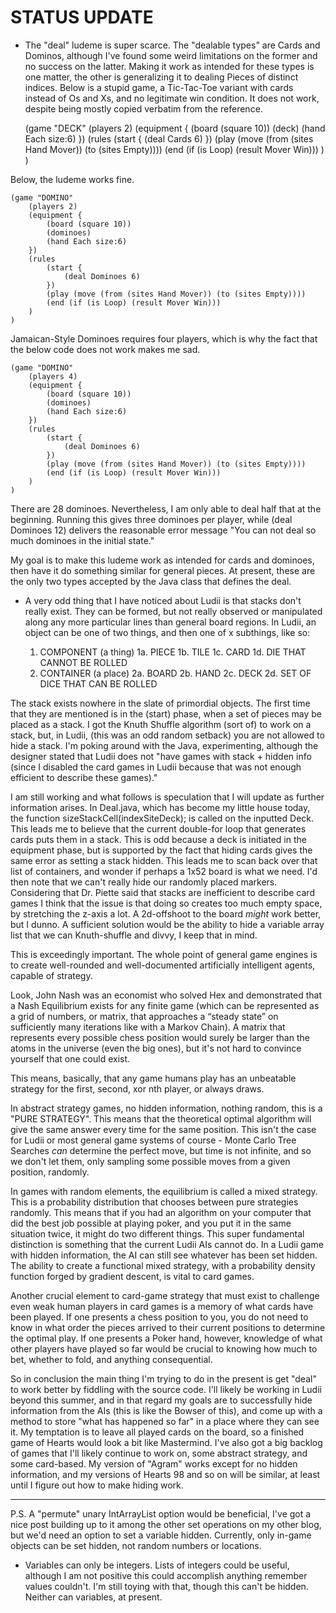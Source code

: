 # STATUS UPDATE

- The "deal" ludeme is super scarce. The "dealable types" are Cards and Dominos, although I've found 
some weird limitations on the former and no success on the latter. Making it work as intended for these
types is one matter, the other is generalizing it to dealing Pieces of distinct indices. Below is a stupid
game, a Tic-Tac-Toe variant with cards instead of Os and Xs, and no legitimate win condition. It does 
not work, despite being mostly copied verbatim from the reference.

 	 (game "DECK" 
		(players 2) 
		(equipment { 
			(board (square 10)) 
			(deck)
			(hand Each size:6)
		}) 
		(rules
			(start {
				(deal Cards 6) 
			})
			(play (move (from (sites Hand Mover)) (to (sites Empty))))
			(end (if (is Loop) (result Mover Win)))
		)
	)
  
Below, the ludeme works fine.

	(game "DOMINO" 
		(players 2) 
		(equipment { 
			(board (square 10)) 
			(dominoes)
			(hand Each size:6)
		}) 
		(rules
			(start {
				(deal Dominoes 6) 
			})
			(play (move (from (sites Hand Mover)) (to (sites Empty))))
			(end (if (is Loop) (result Mover Win)))
		)
	)
  
Jamaican-Style Dominoes requires four players, which is why the fact that the below code does not work
makes me sad.

	(game "DOMINO" 
		(players 4) 
		(equipment { 
			(board (square 10)) 
			(dominoes)
			(hand Each size:6)
		}) 
		(rules
			(start {
				(deal Dominoes 6) 
			})
			(play (move (from (sites Hand Mover)) (to (sites Empty))))
			(end (if (is Loop) (result Mover Win)))
		)
	)
  
There are 28 dominoes. Nevertheless, I am only able to deal half that at the beginning. Running this gives
three dominoes per player, while (deal Dominoes 12) delivers the reasonable error message "You can not deal 
so much dominoes in the initial state." 

My goal is to make this ludeme work as intended for cards and dominoes, then have it do something similar for
general pieces. At present, these are the only two types accepted by the Java class that defines the deal.

- A very odd thing that I have noticed about Ludii is that stacks don't really exist. They can be formed, 
but not really observed or manipulated along any more particular lines than general board regions. In Ludii,
an object can be one of two things, and then one of x subthings, like so:

  1. COMPONENT (a thing)
    1a. PIECE
    1b. TILE
    1c. CARD
    1d. DIE THAT CANNOT BE ROLLED
  2. CONTAINER (a place)
    2a. BOARD
    2b. HAND
    2c. DECK
    2d. SET OF DICE THAT CAN BE ROLLED
  
The stack exists nowhere in the slate of primordial objects. The first time that they are mentioned is 
in the (start) phase, when a set of pieces may be placed as a stack. I got the Knuth Shuffle algorithm 
(sort of) to work on a stack, but, in Ludii, (this was an odd random setback) you are not allowed to hide
a stack. I'm poking around with the Java, experimenting, although the designer stated that Ludii does not
"have games with stack + hidden info (since I disabled the card games in Ludii because that was not enough 
efficient to describe these games)." 

I am still working and what follows is speculation that I will update as further information arises. In 
Deal.java, which has become my little house today, the function sizeStackCell(indexSiteDeck); is called 
on the inputted Deck. This leads me to believe that the current double-for loop that generates cards puts
them in a stack. This is odd because a deck is initiated in the equipment phase, but is supported by the 
fact that hiding cards gives the same error as setting a stack hidden. This leads me to scan back over that
list of containers, and wonder if perhaps a 1x52 board is what we need. I'd then note that we can't really hide
our randomly placed markers. Considering that Dr. Piette said that stacks are inefficient to describe card games 
I think that the issue is that doing so creates too much empty space, by stretching the z-axis a lot. A 2d-offshoot 
to the board *might* work better, but I dunno. A sufficient solution would be the ability to hide a variable array 
list that we can Knuth-shuffle and divvy, I keep that in mind.

This is exceedingly important. The whole point of general game engines is to create well-rounded
and well-documented artificially intelligent agents, capable of strategy. 

Look, John Nash was an economist who solved Hex and demonstrated that a Nash Equilibrium exists for any 
finite game (which can be represented as a grid of numbers, or matrix, that approaches a “steady state” 
on sufficiently many iterations like with a Markov Chain). A matrix that represents every possible chess
position would surely be larger than the atoms in the universe (even the big ones), but it's not hard to
convince yourself that one could exist.

This means, basically, that any game humans play has an unbeatable strategy for the first, second, xor 
nth player, or always draws.

In abstract strategy games, no hidden information, nothing random, this is a "PURE STRATEGY". This means
that the theoretical optimal algorithm will give the same answer every time for the same position. This 
isn't the case for Ludii or most general game systems of course - Monte Carlo Tree Searches *can* determine 
the perfect move, but time is not infinite, and so we don't let them, only sampling some possible moves from 
a given position, randomly.

In games with random elements, the equilibrium is called a mixed strategy. This is a probability distribution 
that chooses between pure strategies randomly. This means that if you had an algorithm on your computer that
did the best job possible at playing poker, and you put it in the same situation twice, it might do two different
things. This super fundamental distinction is something that the current Ludii AIs cannot do. In a Ludii game
with hidden information, the AI can still see whatever has been set hidden. The ability to create a functional
mixed strategy, with a probability density function forged by gradient descent, is vital to card games.

Another crucial element to card-game strategy that must exist to challenge even weak human players in card games
is a memory of what cards have been played. If one presents a chess position to you, you do not need to know in 
what order the pieces arrived to their current positions to determine the optimal play. If one presents a Poker
hand, however, knowledge of what other players have played so far would be crucial to knowing how much to bet,
whether to fold, and anything consequential.

So in conclusion the main thing I'm trying to do in the present is get "deal" to work better by fiddling with the
source code. I'll likely be working in Ludii beyond this summer, and in that regard my goals are to successfully 
hide information from the AIs (this is like the Bowser of this), and come up with a method to store "what has 
happened so far" in a place where they can see it. My temptation is to leave all played cards on the board, so a 
finished game of Hearts would look a bit like Mastermind. I've also got a big backlog of games that I'll likely continue 
to work on, some abstract strategy, and some card-based. My version of "Agram" works except for no hidden information, 
and my versions of Hearts 98 and so on will be similar, at least until I figure out how to make hiding 
work. 

-----------------------------------------------------------------------------------------------------------------

P.S. A "permute" unary IntArrayList option would be beneficial, I've got a nice post building up to it 
among the other set operations on my other blog, but we'd need an option to set a variable hidden. 
Currently, only in-game objects can be set hidden, not random numbers or locations. 

* Variables can only be integers. Lists of integers could be useful, although I am not positive this could 
accomplish anything remember values couldn't. I'm still toying with that, though this can't be hidden. Neither
can variables, at present.
